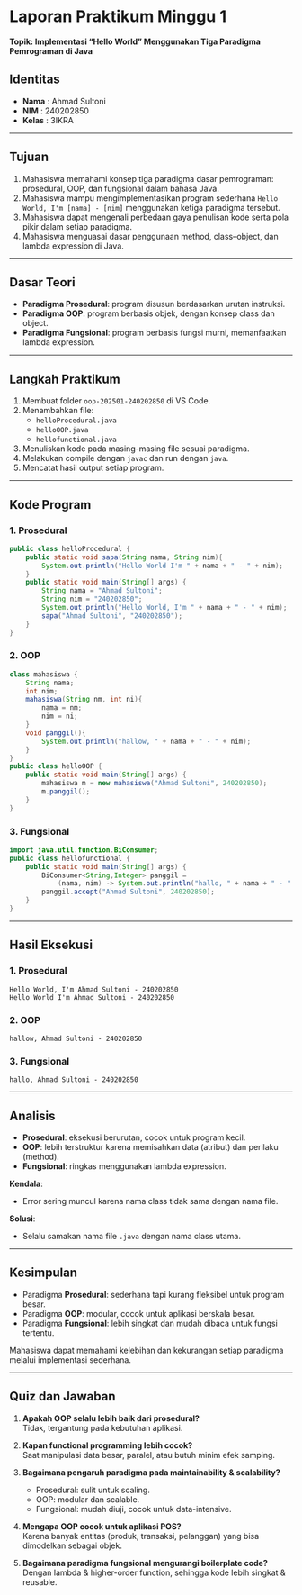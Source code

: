 
# Laporan Praktikum Minggu 1
**Topik: Implementasi “Hello World” Menggunakan Tiga Paradigma Pemrograman di Java**

## Identitas
- **Nama**  : Ahmad Sultoni
- **NIM**   : 240202850
- **Kelas** : 3IKRA

---

## Tujuan
1. Mahasiswa memahami konsep tiga paradigma dasar pemrograman: prosedural, OOP, dan fungsional dalam bahasa Java.  
2. Mahasiswa mampu mengimplementasikan program sederhana `Hello World, I'm [nama] - [nim]` menggunakan ketiga paradigma tersebut.  
3. Mahasiswa dapat mengenali perbedaan gaya penulisan kode serta pola pikir dalam setiap paradigma.  
4. Mahasiswa menguasai dasar penggunaan method, class–object, dan lambda expression di Java.  

---

## Dasar Teori
- **Paradigma Prosedural**: program disusun berdasarkan urutan instruksi.  
- **Paradigma OOP**: program berbasis objek, dengan konsep class dan object.  
- **Paradigma Fungsional**: program berbasis fungsi murni, memanfaatkan lambda expression.  

---

## Langkah Praktikum
1. Membuat folder `oop-202501-240202850` di VS Code.  
2. Menambahkan file:  
   - `helloProcedural.java`  
   - `helloOOP.java`  
   - `hellofunctional.java`  
3. Menuliskan kode pada masing-masing file sesuai paradigma.  
4. Melakukan compile dengan `javac` dan run dengan `java`.  
5. Mencatat hasil output setiap program.  

---

## Kode Program

### 1. Prosedural
```java
public class helloProcedural {
    public static void sapa(String nama, String nim){
        System.out.println("Hello World I'm " + nama + " - " + nim);
    }
    public static void main(String[] args) {
        String nama = "Ahmad Sultoni";
        String nim = "240202850";
        System.out.println("Hello World, I'm " + nama + " - " + nim);
        sapa("Ahmad Sultoni", "240202850");
    }
}
```

### 2. OOP
```java
class mahasiswa {
    String nama;
    int nim;
    mahasiswa(String nm, int ni){
        nama = nm;
        nim = ni;
    }
    void panggil(){
        System.out.println("hallow, " + nama + " - " + nim);
    }
}
public class helloOOP {
    public static void main(String[] args) {
        mahasiswa m = new mahasiswa("Ahmad Sultoni", 240202850);
        m.panggil();
    }
}
```

### 3. Fungsional
```java
import java.util.function.BiConsumer;
public class hellofunctional {
    public static void main(String[] args) {
        BiConsumer<String,Integer> panggil =
            (nama, nim) -> System.out.println("hallo, " + nama + " - " + nim);
        panggil.accept("Ahmad Sultoni", 240202850);
    }
}
```

---

## Hasil Eksekusi

### 1. Prosedural
```
Hello World, I'm Ahmad Sultoni - 240202850
Hello World I'm Ahmad Sultoni - 240202850
```

### 2. OOP
```
hallow, Ahmad Sultoni - 240202850
```

### 3. Fungsional
```
hallo, Ahmad Sultoni - 240202850
```

---

## Analisis
- **Prosedural**: eksekusi berurutan, cocok untuk program kecil.  
- **OOP**: lebih terstruktur karena memisahkan data (atribut) dan perilaku (method).  
- **Fungsional**: ringkas menggunakan lambda expression.  

**Kendala**:  
- Error sering muncul karena nama class tidak sama dengan nama file.  

**Solusi**:  
- Selalu samakan nama file `.java` dengan nama class utama.  

---

## Kesimpulan
- Paradigma **Prosedural**: sederhana tapi kurang fleksibel untuk program besar.  
- Paradigma **OOP**: modular, cocok untuk aplikasi berskala besar.  
- Paradigma **Fungsional**: lebih singkat dan mudah dibaca untuk fungsi tertentu.  

Mahasiswa dapat memahami kelebihan dan kekurangan setiap paradigma melalui implementasi sederhana.  

---

## Quiz dan Jawaban
1. **Apakah OOP selalu lebih baik dari prosedural?**  
   Tidak, tergantung pada kebutuhan aplikasi.  

2. **Kapan functional programming lebih cocok?**  
   Saat manipulasi data besar, paralel, atau butuh minim efek samping.  

3. **Bagaimana pengaruh paradigma pada maintainability & scalability?**  
   - Prosedural: sulit untuk scaling.  
   - OOP: modular dan scalable.  
   - Fungsional: mudah diuji, cocok untuk data-intensive.  

4. **Mengapa OOP cocok untuk aplikasi POS?**  
   Karena banyak entitas (produk, transaksi, pelanggan) yang bisa dimodelkan sebagai objek.  

5. **Bagaimana paradigma fungsional mengurangi boilerplate code?**  
   Dengan lambda & higher-order function, sehingga kode lebih singkat & reusable.  
